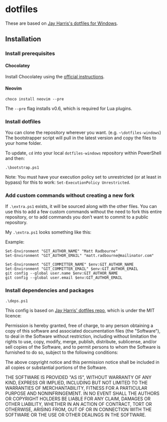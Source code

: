 ﻿# dotfiles

These are based on [Jay Harris's dotfiles for Windows](https://github.com/jayharris/dotfiles-windows.git).

## Installation

### Install prerequisites

#### Chocolatey

Install Chocolatey using the [official instructions](https://chocolatey.org/install).

#### Neovim

```posh
choco install neovim --pre
```

The `--pre` flag installs v0.6, which is required for Lua plugins.

### Install dotfiles

You can clone the repository wherever you want. (e.g. `~\dotfiles-windows`) The bootstrapper script will pull in the latest version and copy the files to your home folder.

To update, `cd` into your local `dotfiles-windows` repository within PowerShell and then:

```posh
.\bootstrap.ps1
```

Note: You must have your execution policy set to unrestricted (or at least in bypass) for this to work: `Set-ExecutionPolicy Unrestricted`.

### Add custom commands without creating a new fork

If `.\extra.ps1` exists, it will be sourced along with the other files. You can use this to add a few custom commands without the need to fork this entire repository, or to add commands you don’t want to commit to a public repository.

My `.\extra.ps1` looks something like this:

Example:

```posh
Set-Environment "GIT_AUTHOR_NAME" "Matt Radbourne"
Set-Environment "GIT_AUTHOR_EMAIL" "matt.radbourne@mailinator.com"

Set-Environment "GIT_COMMITTER_NAME" $env:GIT_AUTHOR_NAME
Set-Environment "GIT_COMMITTER_EMAIL" $env:GIT_AUTHOR_EMAIL
git config --global user.name $env:GIT_AUTHOR_NAME
git config --global user.email $env:GIT_AUTHOR_EMAIL
```

### Install dependencies and packages

```posh
.\deps.ps1
```

This config is based on [Jay Harris' dotfiles repo](https://github.com/jayharris/dotfiles-windows), which is under the MIT licence:

Permission is hereby granted, free of charge, to any person obtaining a copy of this software and associated documentation files (the "Software"), to deal in the Software without restriction, including without limitation the rights to use, copy, modify, merge, publish, distribute, sublicense, and/or sell copies of the Software, and to permit persons to whom the Software is furnished to do so, subject to the following conditions:

The above copyright notice and this permission notice shall be included in all copies or substantial portions of the Software.

THE SOFTWARE IS PROVIDED "AS IS", WITHOUT WARRANTY OF ANY KIND, EXPRESS OR IMPLIED, INCLUDING BUT NOT LIMITED TO THE WARRANTIES OF MERCHANTABILITY, FITNESS FOR A PARTICULAR PURPOSE AND NONINFRINGEMENT. IN NO EVENT SHALL THE AUTHORS OR COPYRIGHT HOLDERS BE LIABLE FOR ANY CLAIM, DAMAGES OR OTHER LIABILITY, WHETHER IN AN ACTION OF CONTRACT, TORT OR OTHERWISE, ARISING FROM, OUT OF OR IN CONNECTION WITH THE SOFTWARE OR THE USE OR OTHER DEALINGS IN THE SOFTWARE.
